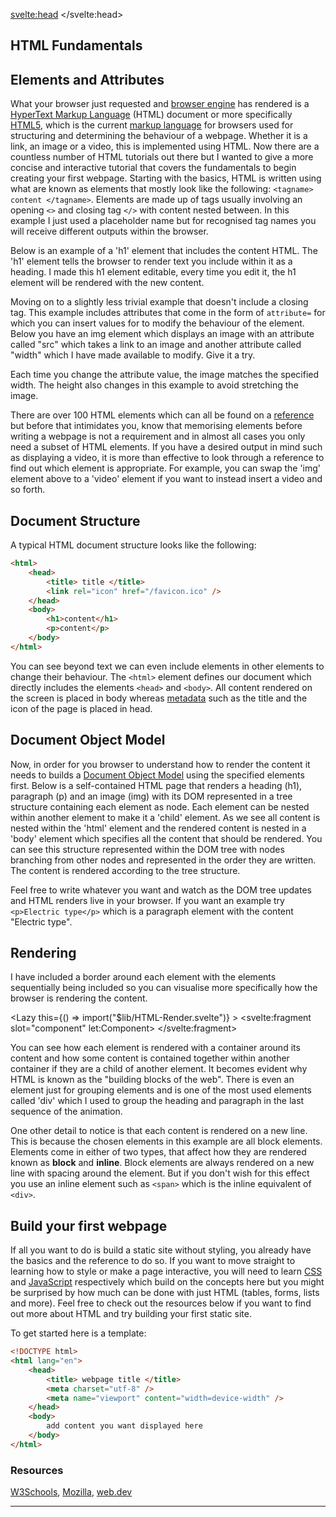 <script>
import GithubStar from "$lib/GithubStar.svelte";
import DOMTree from "$lib/DOM-Tree.svelte";
import HTMLatt from "$lib/HTML-Attributes.svelte";
import HTMLele from "$lib/HTML-Element.svelte";
import Lazy from "$lib/Lazy.svelte";
import '$lib/styles/vscode-dark.css';
</script>

<svelte:head>
	<title>HTML Fundamentals| Sergen Karaoglan</title>
	<meta name="description" content="Learn the fundamentals of HTML" />
</svelte:head>

<article class="max-md:mx-4 prose lg:prose-xl m-auto pt-16">

# HTML Fundamentals
## Elements and Attributes
What your browser just requested and [browser engine](https://en.wikipedia.org/wiki/Browser_engine) has rendered is a [HyperText Markup Language](https://en.wikipedia.org/wiki/HTML) (HTML) document or more specifically [HTML5](https://en.wikipedia.org/wiki/HTML5), which is the current [markup language](https://en.wikipedia.org/wiki/Markup_language) for browsers used for structuring and determining the behaviour of a webpage. Whether it is a link, an image or a video, this is implemented using HTML. Now there are a countless number of HTML tutorials out there but I wanted to give a more concise and interactive tutorial that covers the fundamentals to begin creating your first webpage. Starting with the basics, HTML is written using what are known as elements that mostly look like the following: ```<tagname> content </tagname>```. Elements are made up of tags usually involving an opening ```<>``` and closing tag ```</>``` with content nested between. In this example I just used a placeholder name but for recognised tag names you will receive different outputs within the browser.

Below is an example of a 'h1' element that includes the content HTML. The 'h1' element tells the browser to render text you include within it as a heading. I made this h1 element editable, every time you edit it, the h1 element will be rendered with the new content.
<HTMLele />

Moving on to a slightly less trivial example that doesn't include a closing tag. This example includes attributes that come in the form of ```attribute=``` for which you can insert values for to modify the behaviour of the element. Below you have an img element which displays an image with an attribute called "src" which takes a link to an image and another attribute called "width" which I have made available to modify. Give it a try.

<HTMLatt />

Each time you change the attribute value, the image matches the specified width. The height also changes in this example to avoid stretching the image.

There are over 100 HTML elements which can all be found on a [reference](https://www.w3schools.com/tags/) but before that intimidates you, know that memorising elements before writing a webpage is not a requirement and in almost all cases you only need a subset of HTML elements. If you have a desired output in mind such as displaying a video, it is more than effective to look through a reference to find out which element is appropriate. For example, you can swap the 'img' element above to a 'video' element if you want to instead insert a video and so forth.

## Document Structure
A typical HTML document structure looks like the following:

```HTML
<html>
	<head>
		<title> title </title>
		<link rel="icon" href="/favicon.ico" />
	</head>
	<body>
		<h1>content</h1>
		<p>content</p>
	</body>
</html>
```

You can see beyond text we can even include elements in other elements to change their behaviour. The ```<html>``` element defines our document which directly includes the elements ```<head>``` and ```<body>```. All content rendered on the screen is placed in body whereas [metadata](https://en.wikipedia.org/wiki/Metadata) such as the title and the icon of the page is placed in head.

## Document Object Model
Now, in order for you browser to understand how to render the content it needs to builds a [Document Object Model](https://en.wikipedia.org/wiki/Document_Object_Model) using the specified elements first.
Below is a self-contained HTML page that renders a heading (h1), paragraph (p) and an image (img) with its DOM represented in a tree structure containing each element as node. Each element can be nested within another element to make it a 'child' element. As we see all content is nested within the 'html' element and the rendered content is nested in a 'body' element which specifies all the content that should be rendered. You can see this structure represented within the DOM tree with nodes branching from other nodes and represented in the order they are written. The content is rendered according to the tree structure.

Feel free to write whatever you want and watch as the DOM tree updates and HTML renders live in your browser. If you want an example try ```<p>Electric type</p>``` which is a paragraph element with the content "Electric type".

<div class="w-fit m-auto py-5">
<DOMTree />
</div>

## Rendering
I have included a border around each element with the elements sequentially being included so you can visualise more specifically how the browser is rendering the content.

<Lazy
	this={() => import("$lib/HTML-Render.svelte")}
	>
	<svelte:fragment slot="component" let:Component>
		<Component />
	</svelte:fragment>
</Lazy>

You can see how each element is rendered with a container around its content and how some content is contained together within another container if they are a child of another element. It becomes evident why HTML is known as the "building blocks of the web". There is even an element just for grouping elements and is one of the most used elements called 'div' which I used to group the heading and paragraph in the last sequence of the animation.

One other detail to notice is that each content is rendered on a new line. This is because the chosen elements in this example are all block elements. Elements come in either of two types, that affect how they are rendered known as **block** and **inline**. Block elements are always rendered on a new line with spacing around the element. But if you don't wish for this effect you use an inline element such as ```<span>``` which is the inline equivalent of ```<div>```.

## Build your first webpage
If all you want to do is build a static site without styling, you already have the basics and the reference to do so. If you want to move straight to learning how to style or make a page interactive, you will need to learn [CSS](https://en.wikipedia.org/wiki/CSS) and [JavaScript](https://en.wikipedia.org/wiki/JavaScript) respectively which build on the concepts here but you might be surprised by how much can be done with just HTML (tables, forms, lists and more). Feel free to check out the resources below if you want to find out more about HTML and try building your first static site.

To get started here is a template:

```HTML
<!DOCTYPE html>
<html lang="en">
	<head>
		<title> webpage title </title>
		<meta charset="utf-8" />
		<meta name="viewport" content="width=device-width" />
	</head>
	<body>
		add content you want displayed here
	</body>
</html>
```

### Resources
[W3Schools](https://www.w3schools.com/html/default.asp),
[Mozilla](https://developer.mozilla.org/en-US/docs/Web/HTML),
[web.dev](https://web.dev/learn/html/)

___

<GithubStar />
<!-- The group that specifies HTML and the DOM is called [WHATWG](https://en.wikipedia.org/wiki/WHATWG) and use to be the [W3C](https://en.wikipedia.org/wiki/World_Wide_Web_Consortium). The [browser engine](https://en.wikipedia.org/wiki/Browser_engine) is responsible for what is responsible for rendering HTML into a webpage and needs to be developed by browser vendors (Chrome, Safari, Firefox etc.) to match the HTML specification so we have a consistently functioning web pages across different devices and different browsers. id,-->

</article>